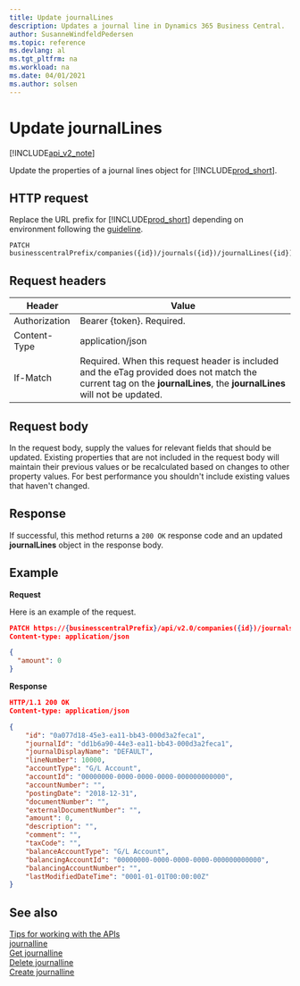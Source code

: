 ```yaml
---
title: Update journalLines  
description: Updates a journal line in Dynamics 365 Business Central.
author: SusanneWindfeldPedersen
ms.topic: reference
ms.devlang: al
ms.tgt_pltfrm: na
ms.workload: na
ms.date: 04/01/2021
ms.author: solsen
---
```


# Update journalLines

[!INCLUDE[api_v2_note](../../../includes/api_v2_note.md)]

Update the properties of a journal lines object for [!INCLUDE[prod_short](../../../includes/prod_short.md)].

## HTTP request
Replace the URL prefix for [!INCLUDE[prod_short](../../../includes/prod_short.md)] depending on environment following the [guideline](../../v2.0/endpoints-apis-for-dynamics.md).

```
PATCH businesscentralPrefix/companies({id})/journals({id})/journalLines({id})
```

## Request headers

| Header       | Value                    |
|--------------|--------------------------|
|Authorization |Bearer {token}. Required. |
|Content-Type  |application/json          |
|If-Match      |Required. When this request header is included and the eTag provided does not match the current tag on the **journalLines**, the **journalLines** will not be updated. |

## Request body
In the request body, supply the values for relevant fields that should be updated. Existing properties that are not included in the request body will maintain their previous values or be recalculated based on changes to other property values. For best performance you shouldn't include existing values that haven't changed.

## Response
If successful, this method returns a ```200 OK``` response code and an updated **journalLines** object in the response body.

## Example

**Request**

Here is an example of the request.
```json
PATCH https://{businesscentralPrefix}/api/v2.0/companies({id})/journals({id})/journalLines({id})
Content-type: application/json

{
  "amount": 0
}
```

**Response**

```json
HTTP/1.1 200 OK
Content-type: application/json

{
    "id": "0a077d18-45e3-ea11-bb43-000d3a2feca1",
    "journalId": "dd1b6a90-44e3-ea11-bb43-000d3a2feca1",
    "journalDisplayName": "DEFAULT",
    "lineNumber": 10000,
    "accountType": "G/L Account",
    "accountId": "00000000-0000-0000-0000-000000000000",
    "accountNumber": "",
    "postingDate": "2018-12-31",
    "documentNumber": "",
    "externalDocumentNumber": "",
    "amount": 0,
    "description": "",
    "comment": "",
    "taxCode": "",
    "balanceAccountType": "G/L Account",
    "balancingAccountId": "00000000-0000-0000-0000-000000000000",
    "balancingAccountNumber": "",
    "lastModifiedDateTime": "0001-01-01T00:00:00Z"
}
```

## See also
[Tips for working with the APIs](../../../developer/devenv-connect-apps-tips.md)    
[journalline](../resources/dynamics_journalline.md)    
[Get journalline](dynamics_journalline_Get.md)    
[Delete journalline](dynamics_journalline_Delete.md)    
[Create journalline](dynamics_journalline_Create.md)    
